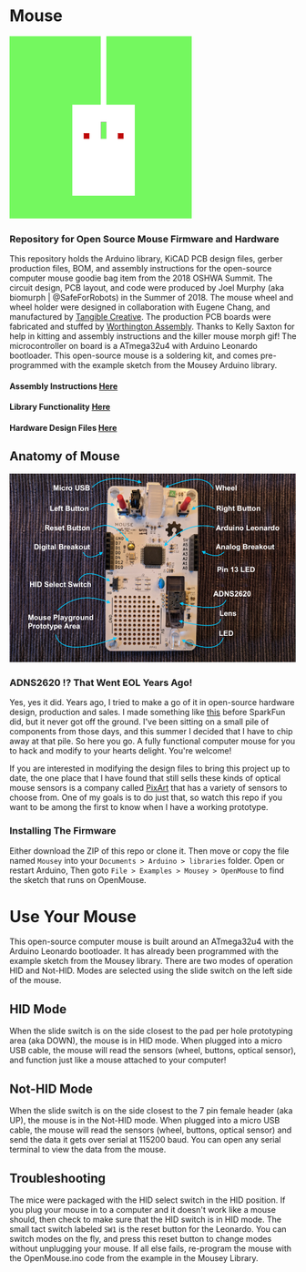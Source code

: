 # Mouse
![MouseyMouse](images/gifyMouse.gif)

### Repository for Open Source Mouse Firmware and Hardware
This repository holds the Arduino library, KiCAD PCB design files, gerber production files, BOM, and assembly instructions for the open-source computer mouse goodie bag item from the 2018 OSHWA Summit. The circuit design, PCB layout, and code were produced by Joel Murphy (aka biomurph | @SafeForRobots) in the Summer of 2018. The mouse wheel and wheel holder were designed in collaboration with Eugene Chang, and manufactured by [Tangible Creative](https://www.tangiblecreative.com). The production PCB boards were fabricated and stuffed by [Worthington Assembly](https://www.worthingtonassembly.com/). Thanks to Kelly Saxton for help in kitting and assembly instructions and the killer mouse morph gif! The microcontroller on board is a ATmega32u4 with Arduino Leonardo bootloader. This open-source mouse is a soldering kit, and comes pre-programmed with the example sketch from the Mousey Arduino library.

#### Assembly Instructions [Here](https://github.com/biomurph/Mouse/blob/master/AssemblyInstructions.md)
#### Library Functionality [Here](https://github.com/biomurph/Mouse/blob/master/LibraryFunctionality.md)
#### Hardware Design Files [Here](https://github.com/biomurph/Mouse/tree/master/Hardware)

## Anatomy of Mouse
![mouseProduction](images/mouseAnatomy.png)
### ADNS2620 !? That Went EOL Years Ago!
Yes, yes it did. Years ago, I tried to make a go of it in open-source hardware design, production and sales. I made something like [this](https://www.sparkfun.com/products/retired/10105) before SparkFun did, but it never got off the ground. I've been sitting on a small pile of components from those days, and this summer I decided that I have to chip away at that pile. So here you go. A fully functional computer mouse for you to hack and modify to your hearts delight. You're welcome!

If you are interested in modifying the design files to bring this project up to date, the one place that I have found that still sells these kinds of optical mouse sensors is a company called [PixArt](http://www.pixart.com.tw/index.asp) that has a variety of sensors to choose from. One of my goals is to do just that, so watch this repo if you want to be among the first to know when I have a working prototype.

### Installing The Firmware
Either download the ZIP of this repo or clone it. Then move or copy the file named `Mousey`
into your `Documents > Arduino > libraries` folder. Open or restart Arduino, Then
goto `File > Examples > Mousey > OpenMouse` to find the sketch that runs on OpenMouse.

# Use Your Mouse
This open-source computer mouse is built around an ATmega32u4 with the Arduino Leonardo bootloader. It has already been programmed with the example sketch from the Mousey library. There are two modes of operation HID and Not-HID. Modes are selected using the slide switch on the left side of the mouse.

## HID Mode
When the slide switch is on the side closest to the pad per hole prototyping area (aka DOWN), the mouse is in HID mode. When plugged into a micro USB cable, the mouse will read the sensors (wheel, buttons, optical sensor), and function just like a mouse attached to your computer!

## Not-HID Mode
When the slide switch is on the side closest to the 7 pin female header (aka UP), the mouse is in the Not-HID mode. When plugged into a micro USB cable, the mouse will read the sensors (wheel, buttons, optical sensor) and send the data it gets over serial at 115200 baud. You can open any serial terminal to view the data from the mouse.

## Troubleshooting
The mice were packaged with the HID select switch in the HID position. If you plug your mouse in to a computer and it doesn't work like a mouse should, then check to make sure that the HID switch is in HID mode. The small tact switch labeled `SW1` is the reset button for the Leonardo. You can switch modes on the fly, and press this reset button to change modes without unplugging your mouse. If all else fails, re-program the mouse with the OpenMouse.ino code from the example in the Mousey Library.
